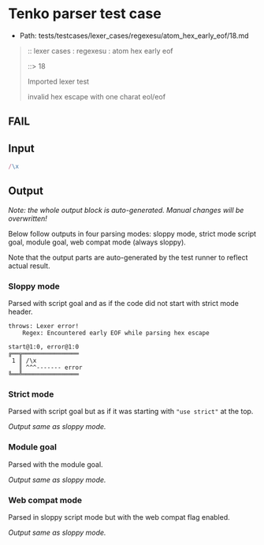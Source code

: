 # Tenko parser test case

- Path: tests/testcases/lexer_cases/regexesu/atom_hex_early_eof/18.md

> :: lexer cases : regexesu : atom hex early eof
>
> ::> 18
>
> Imported lexer test
>
> invalid hex escape with one charat eol/eof

## FAIL

## Input

`````js
/\x
`````

## Output

_Note: the whole output block is auto-generated. Manual changes will be overwritten!_

Below follow outputs in four parsing modes: sloppy mode, strict mode script goal, module goal, web compat mode (always sloppy).

Note that the output parts are auto-generated by the test runner to reflect actual result.

### Sloppy mode

Parsed with script goal and as if the code did not start with strict mode header.

`````
throws: Lexer error!
    Regex: Encountered early EOF while parsing hex escape

start@1:0, error@1:0
╔══╦════════════════
 1 ║ /\x
   ║ ^^^------- error
╚══╩════════════════

`````

### Strict mode

Parsed with script goal but as if it was starting with `"use strict"` at the top.

_Output same as sloppy mode._

### Module goal

Parsed with the module goal.

_Output same as sloppy mode._

### Web compat mode

Parsed in sloppy script mode but with the web compat flag enabled.

_Output same as sloppy mode._
